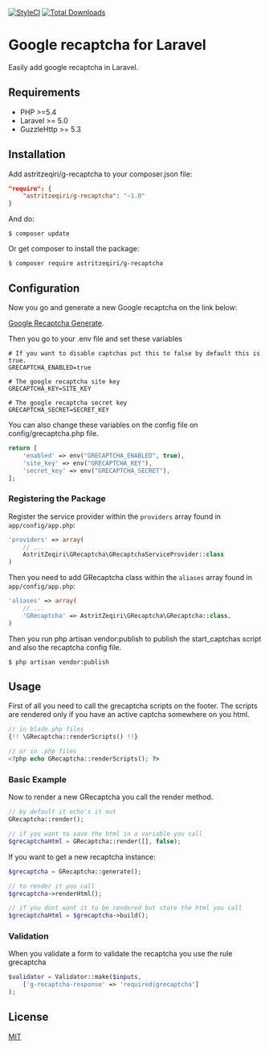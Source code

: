 [![StyleCI](https://styleci.io/repos/66646162/shield)](https://styleci.io/repos/66646162/)
[![Total Downloads](https://poser.pugx.org/astritzeqiri/g-recaptcha/downloads)](https://packagist.org/packages/astritzeqiri/g-recaptcha)

# Google recaptcha for Laravel

Easily add google recaptcha in Laravel.

## Requirements

- PHP >=5.4
- Laravel >= 5.0
- GuzzleHttp >= 5.3


## Installation

Add astritzeqiri/g-recaptcha to your composer.json file:

```json
"require": {
    "astritzeqiri/g-recaptcha": "~1.0"
}
```

And do:

```
$ composer update
```

Or get composer to install the package:

```
$ composer require astritzeqiri/g-recaptcha
```

## Configuration

Now you go and generate a new Google recaptcha on the link below:

[Google Recaptcha Generate](https://www.google.com/recaptcha/intro/index.html ).

Then you go to your .env file and set these variables

```
# If you want to disable captchas put this to false by default this is true.
GRECAPTCHA_ENABLED=true

# The google recaptcha site key
GRECAPTCHA_KEY=SITE_KEY

# The google recaptcha secret key
GRECAPTCHA_SECRET=SECRET_KEY
```

You can also change these variables on the config file on config/grecaptcha.php file.

```php
return [
	'enabled' => env("GRECAPTCHA_ENABLED", true),
	'site_key' => env("GRECAPTCHA_KEY"),
	'secret_key' => env("GRECAPTCHA_SECRET"),
];
```

### Registering the Package

Register the service provider within the `providers` array found in `app/config/app.php`:

```php
'providers' => array(
    // ...
    AstritZeqiri\GRecaptcha\GRecaptchaServiceProvider::class
)
```

Then you need to add GRecaptcha class within the `aliases` array found in `app/config/app.php`:


```php
'aliases' => array(
    // ...
    'GRecaptcha' => AstritZeqiri\GRecaptcha\GRecaptcha::class,
)
```

Then you run php artisan vendor:publish to publish the start_captchas script and also the recaptcha config file.

```
$ php artisan vendor:publish
```
## Usage


First of all you need to call the grecaptcha scripts on the footer. The scripts are rendered only if you have an active captcha somewhere on you html.

```php
// in blade.php files
{!! \GRecaptcha::renderScripts() !!}

// or in .php files
<?php echo GRecaptcha::renderScripts(); ?>
```

### Basic Example

Now to render a new GRecaptcha you call the render method.

```php
// by default it echo's it out
GRecaptcha::render();

// if you want to save the html in a variable you call 
$grecaptchaHtml = GRecaptcha::render([], false);
```

If you want to get a new recaptcha instance:
```php
$grecaptcha = GRecaptcha::generate();

// to render it you call
$grecaptcha->renderHtml();

// if you dont want it to be rendered but store the html you call
$grecaptchaHtml = $grecaptcha->build();
```


### Validation

When you validate a form to validate the recaptcha you use the rule grecaptcha

```php
$validator = Validator::make($inputs,
    ['g-recaptcha-response' => 'required|grecaptcha']
);
```

## License
[MIT](/LICENSE)
